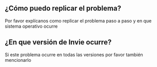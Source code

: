 ## ¿Cómo puedo replicar el problema?
Por favor explícanos como replicar el problema paso a paso y en que sistema operativo ocurre
## ¿En que versión de Invie ocurre?
Si este problema ocurre en todas las versiones por favor también mencionarlo
